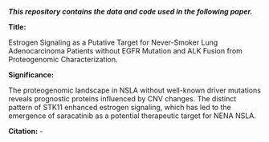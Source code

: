 

_**This repository contains the data and code used in the following paper.**_

**Title:**

Estrogen Signaling as a Putative Target for Never-Smoker Lung Adenocarcinoma Patients without EGFR Mutation and ALK Fusion from Proteogenomic Characterization.

**Significance:** 

The proteogenomic landscape in NSLA without well-known driver mutations reveals prognostic proteins influenced by CNV changes. The distinct pattern of STK11 enhanced estrogen signaling, which has led to the emergence of saracatinib as a potential therapeutic target for NENA NSLA.

**Citation:** -
